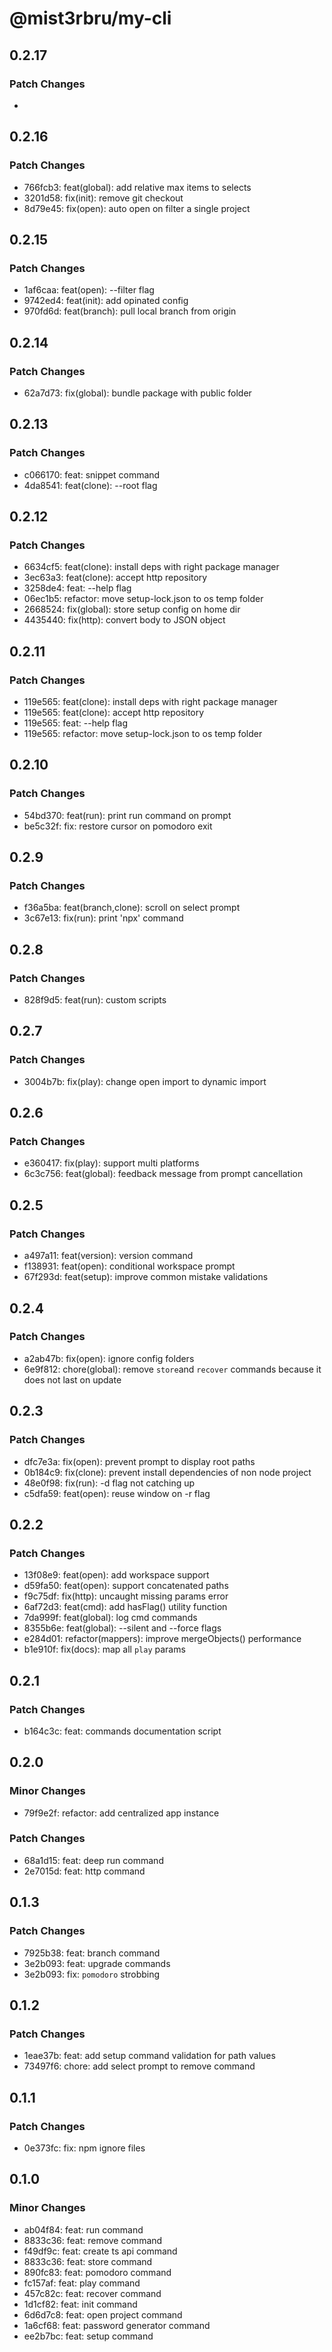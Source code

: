 # @mist3rbru/my-cli

## 0.2.17

### Patch Changes

-

## 0.2.16

### Patch Changes

- 766fcb3: feat(global): add relative max items to selects
- 3201d58: fix(init): remove git checkout
- 8d79e45: fix(open): auto open on filter a single project

## 0.2.15

### Patch Changes

- 1af6caa: feat(open): --filter flag
- 9742ed4: feat(init): add opinated config
- 970fd6d: feat(branch): pull local branch from origin

## 0.2.14

### Patch Changes

- 62a7d73: fix(global): bundle package with public folder

## 0.2.13

### Patch Changes

- c066170: feat: snippet command
- 4da8541: feat(clone): --root flag

## 0.2.12

### Patch Changes

- 6634cf5: feat(clone): install deps with right package manager
- 3ec63a3: feat(clone): accept http repository
- 3258de4: feat: --help flag
- 06ec1b5: refactor: move setup-lock.json to os temp folder
- 2668524: fix(global): store setup config on home dir
- 4435440: fix(http): convert body to JSON object

## 0.2.11

### Patch Changes

- 119e565: feat(clone): install deps with right package manager
- 119e565: feat(clone): accept http repository
- 119e565: feat: --help flag
- 119e565: refactor: move setup-lock.json to os temp folder

## 0.2.10

### Patch Changes

- 54bd370: feat(run): print run command on prompt
- be5c32f: fix: restore cursor on pomodoro exit

## 0.2.9

### Patch Changes

- f36a5ba: feat(branch,clone): scroll on select prompt
- 3c67e13: fix(run): print 'npx' command

## 0.2.8

### Patch Changes

- 828f9d5: feat(run): custom scripts

## 0.2.7

### Patch Changes

- 3004b7b: fix(play): change open import to dynamic import

## 0.2.6

### Patch Changes

- e360417: fix(play): support multi platforms
- 6c3c756: feat(global): feedback message from prompt cancellation

## 0.2.5

### Patch Changes

- a497a11: feat(version): version command
- f138931: feat(open): conditional workspace prompt
- 67f293d: feat(setup): improve common mistake validations

## 0.2.4

### Patch Changes

- a2ab47b: fix(open): ignore config folders
- 6e9f812: chore(global): remove `store`and `recover` commands because it does not last on update

## 0.2.3

### Patch Changes

- dfc7e3a: fix(open): prevent prompt to display root paths
- 0b184c9: fix(clone): prevent install dependencies of non node project
- 48e0f98: fix(run): -d flag not catching up
- c5dfa59: feat(open): reuse window on -r flag

## 0.2.2

### Patch Changes

- 13f08e9: feat(open): add workspace support
- d59fa50: feat(open): support concatenated paths
- f9c75df: fix(http): uncaught missing params error
- 6af72d3: feat(cmd): add hasFlag() utility function
- 7da999f: feat(global): log cmd commands
- 8355b6e: feat(global): --silent and --force flags
- e284d01: refactor(mappers): improve mergeObjects() performance
- b1e910f: fix(docs): map all `play` params

## 0.2.1

### Patch Changes

- b164c3c: feat: commands documentation script

## 0.2.0

### Minor Changes

- 79f9e2f: refactor: add centralized app instance

### Patch Changes

- 68a1d15: feat: deep run command
- 2e7015d: feat: http command

## 0.1.3

### Patch Changes

- 7925b38: feat: branch command
- 3e2b093: feat: upgrade commands
- 3e2b093: fix: `pomodoro` strobbing

## 0.1.2

### Patch Changes

- 1eae37b: feat: add setup command validation for path values
- 73497f6: chore: add select prompt to remove command

## 0.1.1

### Patch Changes

- 0e373fc: fix: npm ignore files

## 0.1.0

### Minor Changes

- ab04f84: feat: run command
- 8833c36: feat: remove command
- f49df9c: feat: create ts api command
- 8833c36: feat: store command
- 890fc83: feat: pomodoro command
- fc157af: feat: play command
- 457c82c: feat: recover command
- 1d1cf82: feat: init command
- 6d6d7c8: feat: open project command
- 1a6cf68: feat: password generator command
- ee2b7bc: feat: setup command
